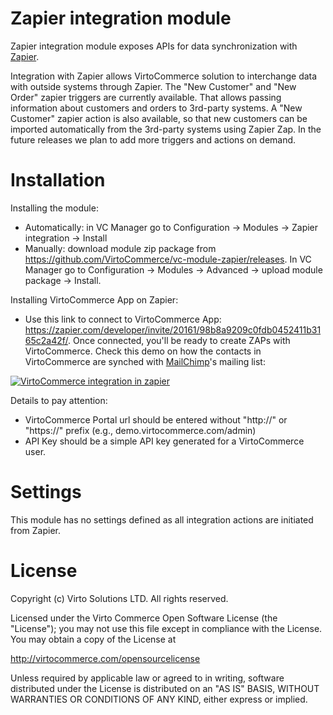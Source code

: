 # Zapier integration module
Zapier integration module exposes APIs for data synchronization with <a href="https://zapier.com" target="_blank">Zapier</a>.

Integration with Zapier allows VirtoCommerce solution to interchange data with outside systems through Zapier. The "New Customer" and "New Order" zapier triggers are currently available. That allows passing information about customers and orders to 3rd-party systems. A "New Customer" zapier action is also available, so that new customers can be imported automatically from the 3rd-party systems using Zapier Zap. In the future releases we plan to add more triggers and actions on demand.


# Installation
Installing the module:
* Automatically: in VC Manager go to Configuration -> Modules -> Zapier integration -> Install
* Manually: download module zip package from https://github.com/VirtoCommerce/vc-module-zapier/releases. In VC Manager go to Configuration -> Modules -> Advanced -> upload module package -> Install.

Installing VirtoCommerce App on Zapier:
* Use this link to connect to VirtoCommerce App: https://zapier.com/developer/invite/20161/98b8a9209c0fdb0452411b3165c2a42f/. Once connected, you'll be ready to create ZAPs with VirtoCommerce. Check this demo on how the contacts in VirtoCommerce are synched with <a href="http://mailchimp.com" target="_blank">MailChimp</a>'s mailing list:

[![VirtoCommerce integration in zapier](https://cloud.githubusercontent.com/assets/5801549/17244818/6dacdeb0-558c-11e6-8582-f8c4bb189bb8.png)](https://www.youtube.com/watch?v=2TORKsoj5Bw)

Details to pay attention:
* VirtoCommerce Portal url should be entered without "http://" or "https://" prefix (e.g., demo.virtocommerce.com/admin)
* API Key should be a simple API key generated for a VirtoCommerce user. 

# Settings
This module has no settings defined as all integration actions are initiated from Zapier.

# License
Copyright (c) Virto Solutions LTD.  All rights reserved.

Licensed under the Virto Commerce Open Software License (the "License"); you
may not use this file except in compliance with the License. You may
obtain a copy of the License at

http://virtocommerce.com/opensourcelicense

Unless required by applicable law or agreed to in writing, software
distributed under the License is distributed on an "AS IS" BASIS,
WITHOUT WARRANTIES OR CONDITIONS OF ANY KIND, either express or
implied.
